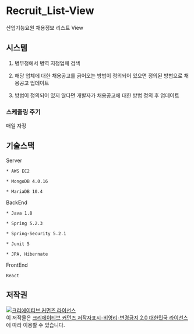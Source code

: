 # Recruit_List-View
산업기능요원 채용정보 리스트 View

## 시스템

1. 병무청에서 병역 지정업체 검색

2. 해당 업체에 대한 채용공고를 긁어오는 방법이 정의되어 있으면 정의된 방법으로 채용공고 업데이트

3. 방법이 정의되어 있지 않다면 개발자가 채용공고에 대한 방법 정의 후 업데이트

### 스케줄링 주기

  매일 자정

## 기술스택

  Server
    
    * AWS EC2

    * MongoDB 4.0.16

    * MariaDB 10.4

  BackEnd

    * Java 1.8

    * Spring 5.2.3

    * Spring-Security 5.2.1

    * Junit 5

    * JPA, Hibernate

  FrontEnd

    React

## 저작권

<a rel="license" href="http://creativecommons.org/licenses/by-nc-nd/2.0/kr/"><img alt="크리에이티브 커먼즈 라이선스" style="border-width:0" src="https://i.creativecommons.org/l/by-nc-nd/2.0/kr/88x31.png" /></a><br />이 저작물은 <a rel="license" href="http://creativecommons.org/licenses/by-nc-nd/2.0/kr/">크리에이티브 커먼즈 저작자표시-비영리-변경금지 2.0 대한민국 라이선스</a>에 따라 이용할 수 있습니다.
